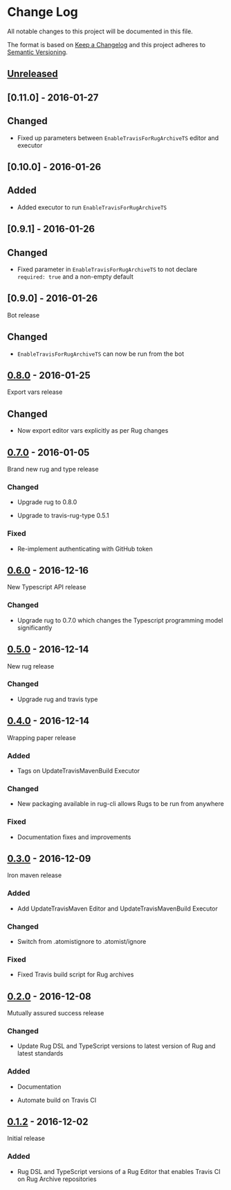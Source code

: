 # Change Log

All notable changes to this project will be documented in this file.

The format is based on [Keep a Changelog](http://keepachangelog.com/)
and this project adheres to [Semantic Versioning](http://semver.org/).

## [Unreleased]

[Unreleased]: https://github.com/atomist-rugs/travis-editors/compare/0.11.0...HEAD

## [0.11.0] - 2016-01-27

## Changed

-   Fixed up parameters between `EnableTravisForRugArchiveTS` editor and executor

## [0.10.0] - 2016-01-26

## Added

-   Added executor to run `EnableTravisForRugArchiveTS`

## [0.9.1] - 2016-01-26

## Changed

-   Fixed parameter in `EnableTravisForRugArchiveTS` to not declare `required: true`
    and a non-empty default

## [0.9.0] - 2016-01-26

Bot release

## Changed

-   `EnableTravisForRugArchiveTS` can now be run from the bot

## [0.8.0] - 2016-01-25

Export vars release

## Changed

-   Now export editor vars explicitly as per Rug changes

[0.8.0]: https://github.com/atomist-rugs/travis-editors/compare/0.7.0...0.8.0

## [0.7.0] - 2016-01-05

[0.7.0]: https://github.com/atomist-rugs/travis-editors/compare/0.6.0...0.7.0

Brand new rug and type release

### Changed

-   Upgrade rug to 0.8.0

-   Upgrade to travis-rug-type 0.5.1

### Fixed

-   Re-implement authenticating with GitHub token

## [0.6.0] - 2016-12-16

[0.6.0]: https://github.com/atomist-rugs/travis-editors/compare/0.5.0...0.6.0

New Typescript API release

### Changed

-   Upgrade rug to 0.7.0 which changes the Typescript programming model significantly

## [0.5.0] - 2016-12-14

[0.5.0]: https://github.com/atomist-rugs/travis-editors/compare/0.4.0...0.5.0

New rug release

### Changed

-   Upgrade rug and travis type

## [0.4.0] - 2016-12-14

[0.4.0]: https://github.com/atomist-rugs/travis-editors/compare/0.3.0...0.4.0

Wrapping paper release

### Added

-   Tags on UpdateTravisMavenBuild Executor

### Changed

-   New packaging available in rug-cli allows Rugs to be run from anywhere

### Fixed

-   Documentation fixes and improvements

## [0.3.0] - 2016-12-09

[0.3.0]: https://github.com/atomist-rugs/travis-editors/compare/0.2.0...0.3.0

Iron maven release

### Added

-   Add UpdateTravisMaven Editor and UpdateTravisMavenBuild Executor

### Changed

-   Switch from .atomistignore to .atomist/ignore

### Fixed

-   Fixed Travis build script for Rug archives

## [0.2.0] - 2016-12-08

[0.2.0]: https://github.com/atomist-rugs/travis-editors/compare/0.1.2...0.2.0

Mutually assured success release

### Changed

-   Update Rug DSL and TypeScript versions to latest version of Rug
    and latest standards

### Added

-   Documentation

-   Automate build on Travis CI

## [0.1.2] - 2016-12-02

Initial release

[0.1.2]: https://github.com/atomist-rugs/travis-editors/tree/dd83671b2c364c132e69bcca2d67fc3ea63a4144

### Added

-   Rug DSL and TypeScript versions of a Rug Editor that enables
    Travis CI on Rug Archive repositories
